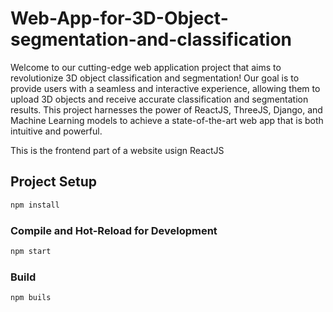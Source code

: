 
# Web-App-for-3D-Object-segmentation-and-classification

Welcome to our cutting-edge web application project that aims to revolutionize 3D object classification and segmentation! Our goal is to provide users with a seamless and interactive experience, allowing them to upload 3D objects and receive accurate classification and segmentation results. This project harnesses the power of ReactJS, ThreeJS, Django, and Machine Learning models to achieve a state-of-the-art web app that is both intuitive and powerful.

This is the frontend part of a website usign ReactJS

## Project Setup

```sh
npm install
```

### Compile and Hot-Reload for Development

```sh
npm start
```

### Build

```sh
npm buils
```

